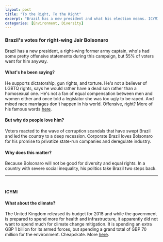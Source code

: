 ```yaml
---
layout: post
title: "To the Right, To the Right"
excerpt: "Brazil has a new president and what his election means. ICYMI: The United Kingdom's budget was meh for the environment."
categories: [Environment, Diversity]
---
```


### Brazil's votes for right-wing Jair Bolsonaro  

Brazil has a new president, a right-wing former army captain, who's had some pretty offensive statements during this campaign, but 55% of voters went for him anyway.

#### What's he been saying?

He supports dictatorship, gun rights, and torture. He's not a believer of LGBTQ rights, says he would rather have a dead son rather than a homosexual one. He's not a fan of equal compensation between men and women either and once told a legislator she was too ugly to be raped. And mixed race marriages don't happen in his world. Offensive, right? More of his famous words <a href="https://theintercept.com/2018/10/28/jair-bolsonaro-elected-president-brazil/" target="_blank">here</a>.

#### But why do people love him?

Voters reacted to the wave of corruption scandals that have swept Brazil and led the country to a deep recession. Corporate Brazil loves Bolsonaro for his promise to privatize state-run companies and deregulate industry.

#### Why does this matter?

Because Bolsonaro will not be good for diversity and equal rights. In a country with severe social inequality, his politics take Brazil two steps back.

* * *
<br />

**ICYMI**

#### **What about the climate?**

The United Kingdom released its budget for 2018 and while the government is prepared to spend more for health and infrastructure, it apparently did not want to spend much for climate change mitigation. It is spending an extra GBP 1 billion for its armed forces, but spending a grand total of GBP 70 million for the environment. Cheapskate. More <a href="https://www.bbc.com/news/uk-politics-46017125" target="_blank">here</a>.
